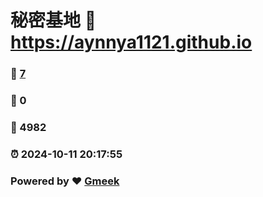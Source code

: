 # 秘密基地 :link: https://aynnya1121.github.io 
### :page_facing_up: [7](https://aynnya1121.github.io/tag.html) 
### :speech_balloon: 0 
### :hibiscus: 4982 
### :alarm_clock: 2024-10-11 20:17:55 
### Powered by :heart: [Gmeek](https://github.com/Meekdai/Gmeek)
